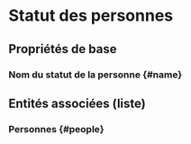 # Statut des personnes
<!--- THIS FILE IS GENERATED PLEASE DO NOT EDIT IT DIRECTLY --->



## Propriétés de base

### Nom du statut de la personne {#name}
        




## Entités associées (liste)

### Personnes {#people}
        




